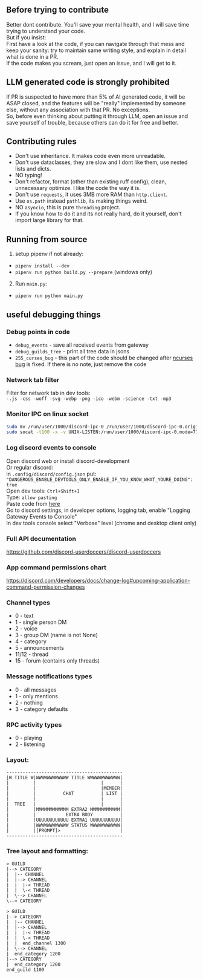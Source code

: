 ## Before trying to contribute
Better dont contribute. You'll save your mental health, and I will save time trying to understand your code.  
But if you insist:  
First have a look at the code, if you can navigate through that mess and keep your sanity: try to maintain same writing style, and explain in detail what is done in a PR.  
If the code makes you scream, just open an issue, and I will get to it.  


## **LLM generated code is strongly prohibited**
If PR is suspected to have more than 5% of AI generated code, it will be ASAP closed, and the features will be "really" implemented by someone else, without any association with that PR. No exceptions.  
So, before even thinking about putting it through LLM, open an issue and save yourself of trouble, because others can do it for free and better.  


## Contributing rules
- Don't use inheritance. It makes code even more unreadable.
- Don't use dataclasses, they are slow and I dont like them, use nested lists and dicts.
- NO typing!
- Don't refactor, format (other than existing ruff config), clean, unnecessary optimize. I like the code the way it is.
- Don't use `requests`, it uses 3MB more RAM than `http.client`.
- Use `os.path` instead `pathlib`, its making things weird.
- NO `asyncio`, this is pure `threading` project.
- If you know how to do it and its not really hard, do it yourself, don't import large library for that.


## Running from source
1. setup pipenv if not already:
- `pipenv install --dev`
- `pipenv run python build.py --prepare` (windows only)
2. Run `main.py`:
- `pipenv run python main.py`


## useful debugging things

### Debug points in code
- `debug_events` - save all received events from gateway
- `debug_guilds_tree` - print all tree data in jsons
- `255_curses_bug` - this part of the code should be changed after [ncurses bug](https://github.com/python/cpython/issues/119138) is fixed. If there is no note, just remove the code

### Network tab filter
Filter for network tab in dev tools:  
`-.js -css -woff -svg -webp -png -ico -webm -science -txt -mp3`

### Monitor IPC on linux socket
```bash
sudo mv /run/user/1000/discord-ipc-0 /run/user/1000/discord-ipc-0.original
sudo socat -t100 -x -v UNIX-LISTEN:/run/user/1000/discord-ipc-0,mode=777,reuseaddr,fork UNIX-CONNECT:/run/user/1000/discord-ipc-0.original
```

### Log discord events to console
Open discord web or install discord-development  
Or regular discord:  
    in `.config/discord/config.json` put:  
    `"DANGEROUS_ENABLE_DEVTOOLS_ONLY_ENABLE_IF_YOU_KNOW_WHAT_YOURE_DOING": true`  
Open dev tools: `Ctrl+Shift+I`  
Type: `allow pasting`  
Paste code from [here](https://gist.github.com/MPThLee/3ccb554b9d882abc6313330e38e5dfaa?permalink_comment_id=5583182#gistcomment-5583182)  
Go to discord settings, in developer options, logging tab, enable "Logging Gateway Events to Console"  
In dev tools console select "Verbose" level (chrome and desktop client only)  

### Full API documentation
https://github.com/discord-userdoccers/discord-userdoccers

### App command permissions chart
https://discord.com/developers/docs/change-log#upcoming-application-command-permission-changes

### Channel types
- 0 - text
- 1 - single person DM
- 2 - voice
- 3 - group DM (name is not None)
- 4 - category
- 5 - announcements
- 11/12 - thread
- 15 - forum (contains only threads)

### Message notifications types
- 0 - all messages
- 1 - only mentions
- 2 - nothing
- 3 - category defaults

### RPC activity types
- 0 - playing
- 2 - listening

### Layout:
```
-------------------------------------------
|W TITLE W|WWWWWWWWWWWW TITLE WWWWWWWWWWWW|
|         |                        |      |
|         |                        |MEMBER|
|         |          CHAT          | LIST |
|         |                        |      |
|  TREE   |                        |      |
|         |MMMMMMMMMMMM EXTRA2 MMMMMMMMMMM|
|         |           EXTRA BODY          |
|         |UUUUUUUUUUUU EXTRA1 UUUUUUUUUUU|
|         |WWWWWWWWWWWW STATUS WWWWWWWWWWW|
|         |[PROMPT]>                      |
-------------------------------------------
```

### Tree layout and formatting:
```
> GUILD
|--> CATEGORY
|  |-- CHANNEL
|  |--> CHANNEL
|  |  |-< THREAD
|  |  \-< THREAD
|  \--> CHANNEL
\--> CATEGORY
```
```
> GUILD
|--> CATEGORY
|  |-- CHANNEL
|  |--> CHANNEL
|  |  |-< THREAD
|  |  \-< THREAD
|  |  end_channel 1300
|  \--> CHANNEL
|  end_category 1200
|--> CATEGORY
|  end_category 1200
end_guild 1100
```
